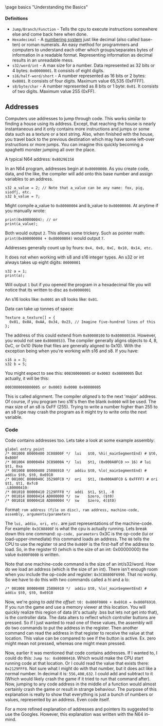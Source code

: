 \page basics "Understanding the Basics"
#### Definitions
* `Jump/Branch/Function` - Tells the cpu to execute instructions somewhere else and come back here when done.
* `Hexadecimal` - A [numbering system](https://en.wikipedia.org/wiki/Hexadecimal) just like decimal (also called base-ten) or roman numerals. An easy method for programmers and computers to understand each other which groups/separates bytes of information in a readable format. Representing information as decimal results in an unreadable mess.
* `s32/word/int` - A max size for a number. Data represented as 32 bits or 4 bytes: `0x00000001`. It consists of eight digits.
* `s16/half-word/short` - A number represented as 16 bits or 2 bytes: `0x0001`. It consists of four digits. Maximum value 65,535 (0xFFFF).
* `s8/byte/char` - A number represented as 8 bits or 1 byte: `0x01`. It consists of two digits. Maximum value 255 (0xFF).

## Addresses
Computers use addresses to jump through code. This works similar to finding a house using its address. Except, that reaching the house is nearly instantaneous and it only contains more instructions and jumps or some data such as a texture or a text string. Also, when finished with the house, you travel back to the previous destination which may have some left-over instructions or more jumps. You can imagine this quickly becoming a spaghetti monster jumping all over the place.

A typical N64 address: `0x8029E158`

In an N64 program, addresses begin at `0x80000000`. As you create code, data, and the like, the compiler will add onto this base number and assign variables to an address.
```
s32 a_value = 2; // Note that a_value can be any name: fox, pig, siodfj, etc.
s32 b_value = 7;
```
Might compile a_value to `0x80000004` and b_value to `0x80000008`. At anytime if you manually wrote:
```
print(0x80000004); // or
print(a_value);
```
Both would output `2`. This allows some trickery. Such as pointer math: `print(0x800000004 + 0x80000004)` would output `7`.

Addresses generally count up by fours: `0x4, 0x8, 0xC, 0x10, 0x14, etc.`

It does not when working with s8 and s16 integer types. An s32 or int always takes up eight digits: `00000001`
```
s32 a = 1;
print(a);
```
Will output `1` but if you opened the program in a hexadecimal file you will notice that its written to disc as `0x00000001`

An s16 looks like: `0x0001` an s8 looks like: `0x01`.

Data can take up tonnes of space:
```
Texture a_texture[] = {
  0x01, 0x0A, 0xAA, 0x34, 0x23, // Imagine five-hundred lines of this
};
```
The address of this could extend from `0x80000100` to `0x800000534`. However, you would not see `0x80000533`. The compiler generally aligns objects to 4, 8, 0xC, or 0x10 (Note that files are generally aligned to 0x10). With the exception being when you're working with s16 and s8. If you have:
```
s16 a = 3;
s32 b = 5;
```
You might expect to see this: `000300000005` or `0x0003 0x00000005` But actually, it will be this:
```
0003000000000005 or 0x0003 0x0000 0x00000005
```
This is called alignment. The compiler *aligned* `b` to the next 'major' address. Of course, if you program two s16's then the blank `0x0000` will be used. The max size of an s8 is 0xFF (255). Trying to write a number higher than 255 to an s8 type may crash the program as it might try to write onto the next variable.  

### Code
Code contains addresses too. Lets take a look at some example assembly:
```
glabel entry_point
/* 001000 80000400 3C08800F */  lui   $t0, %hi(_mainSegmentEnd) # $t0, 0x800f
/* 001004 80000404 3C09000A */  lui   $t1, (0x000A0FC0 >> 16) # lui $t1, 0xa
/* 001008 80000408 25086910 */  addiu $t0, %lo(_mainSegmentEnd) # addiu $t0, $t0, 0x6910
/* 00100C 8000040C 35290FC0 */  ori   $t1, (0x000A0FC0 & 0xFFFF) # ori $t1, $t1, 0xfc0
.L80000410:
/* 001010 80000410 2129FFF8 */  addi  $t1, $t1, -8
/* 001014 80000414 AD000000 */  sw    $zero, ($t0)
/* 001018 80000418 AD000004 */  sw    $zero, 4($t0)
```
Format: `rom address (file on disc), ram address, machine-code, assembly, arguments/parameters`

The `lui, addiu, ori, etc.` are just representations of the machine-code. For example: `0x3C08800F` is what the cpu is actually running. Lets break down this one command:
`op-code, parameters`
0x3C is the op-code (lui or load-upper-immediate) this command loads an address. The `08` tells the CPU to use the register `t0` and the `0x800F` is the first-half of the address to load. So, in the register t0 (which is the size of an int: 0x00000000) the value `0x800F0000` is written.

Note that one machine-code command is the size of an int/s32/word. How do we load an address (which is the size of an int). There isn't enough room when you include the op-code and register: `0x3C08800F6990`. That no worky. So we have to do this with two commands called a hi and a lo:
```
/* 001008 80000408 25086910 */  addiu $t0, %lo(_mainSegmentEnd) # addiu $t0, $t0, 0x6910
```
Now, we're going to *add* the *offset*: `t0: 0x800F0000 + 0x6910 = 0x800F6910`.
If you run the game and use a memory viewer at this location. You will quickly realize this region of data (it's actually .bss but lets not get into that), is the controller data. The data alters to reflect which controller buttons are pressed. So if I just wanted to read one of these values, the assembly will do two commands to put the address in the register. Then another command can read the address in that register to receive the value at that location. This value can be compared to see if the button is active. Ex. zero might mean not pressed, whereas one might mean pressed.

Now, earlier it was mentioned that code contains addresses. If I wanted to, I could do this: `Jump to: 0x80000410`. Which would make the CPU start running code at that location. Or I could read the value that exists there: `0x2129FFF8`. Not sure what I might do with that number, but it does act like a normal number. In decimal it is: `556,400,632`. I could add and subtract to it (Which would likely crash the game if it tried to run that command after). Now, jumping to any code address in the middle of a function would almost certainly crash the game or result in strange behaviour. The purpose of this explanation is really to show that everything is just a bunch of numbers or values, represented by an address. Even code itself.

For a more refined explanation of addresses and pointers its suggested to use the Googles. However, this explanation was written with the N64 in-mind.
